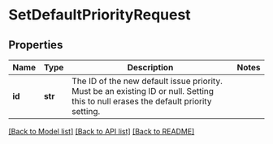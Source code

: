 # SetDefaultPriorityRequest

## Properties
Name | Type | Description | Notes
------------ | ------------- | ------------- | -------------
**id** | **str** | The ID of the new default issue priority. Must be an existing ID or null. Setting this to null erases the default priority setting. | 

[[Back to Model list]](../README.md#documentation-for-models) [[Back to API list]](../README.md#documentation-for-api-endpoints) [[Back to README]](../README.md)

